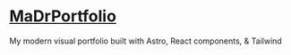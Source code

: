 # [MaDrPortfolio](https://MaDr.io)

My modern visual portfolio built with Astro, React components, &amp; Tailwind
